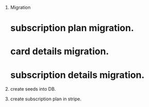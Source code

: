 1. Migration
   # subscription plan migration. 
   # card details migration. 
   # subscription details migration. 

2. create seeds into DB.   
3. create subscription plan in stripe.   